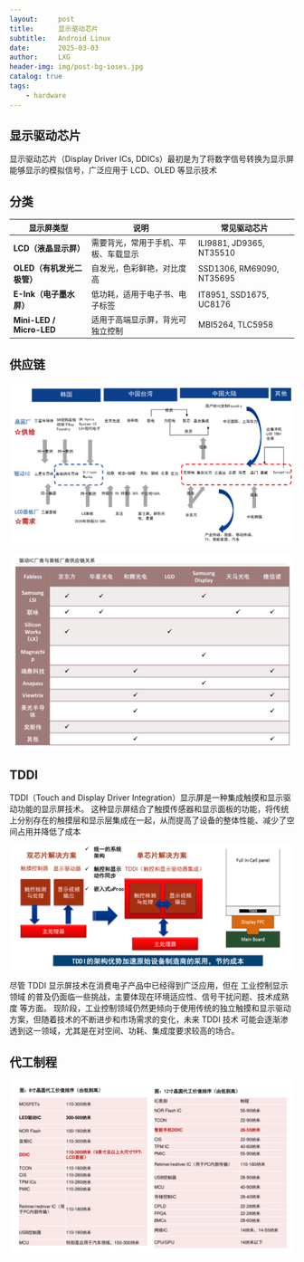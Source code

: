 ```yaml
---
layout:     post
title:      显示驱动芯片
subtitle:   Android Linux
date:       2025-03-03
author:     LXG
header-img: img/post-bg-ioses.jpg
catalog: true
tags:
    - hardware
---
```


## 显示驱动芯片

显示驱动芯片（Display Driver ICs, DDICs）最初是为了将数字信号转换为显示屏能够显示的模拟信号，广泛应用于 LCD、OLED 等显示技术

## 分类

| 显示屏类型      | 说明                                       | 常见驱动芯片               |
|---------------|--------------------------------|--------------------------|
| **LCD（液晶显示屏）** | 需要背光，常用于手机、平板、车载显示 | ILI9881, JD9365, NT35510 |
| **OLED（有机发光二极管）** | 自发光，色彩鲜艳，对比度高 | SSD1306, RM69090, NT35695 |
| **E-Ink（电子墨水屏）** | 低功耗，适用于电子书、电子标签 | IT8951, SSD1675, UC8176 |
| **Mini-LED / Micro-LED** | 适用于高端显示屏，背光可独立控制 | MBI5264, TLC5958 |

## 供应链

![lcd_dispaly_1](/images/hardware/lcd_dispaly_1.png)

![lcd_market](/images/hardware/lcd/lcd_market.png)

## TDDI

TDDI（Touch and Display Driver Integration）显示屏是一种集成触摸和显示驱动功能的显示屏技术。
这种显示屏结合了触摸传感器和显示面板的功能，将传统上分别存在的触摸层和显示层集成在一起，从而提高了设备的整体性能、减少了空间占用并降低了成本

![TDDI](/images/hardware/lcd/TDDI.png)

尽管 TDDI 显示屏技术在消费电子产品中已经得到广泛应用，但在 工业控制显示领域 的普及仍面临一些挑战，主要体现在环境适应性、信号干扰问题、技术成熟度 等方面。
现阶段，工业控制领域仍然更倾向于使用传统的独立触摸和显示驱动方案，但随着技术的不断进步和市场需求的变化，未来 TDDI 技术 可能会逐渐渗透到这一领域，尤其是在对空间、功耗、集成度要求较高的场合。

## 代工制程

![ddic_process](/images/hardware/lcd/ddic_process.png)


